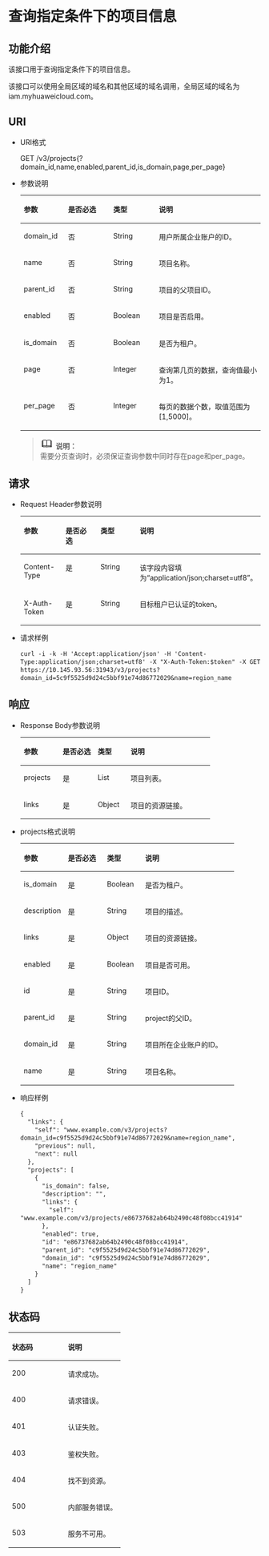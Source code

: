 # 查询指定条件下的项目信息<a name="zh-cn_topic_0057845625"></a>

## 功能介绍<a name="s380dc90cda6c4acba39c06b7dd2ce1e9"></a>

该接口用于查询指定条件下的项目信息。

该接口可以使用全局区域的域名和其他区域的域名调用，全局区域的域名为iam.myhuaweicloud.com。

## URI<a name="sf615d5ea5cc44edf8d9960f0bc981e97"></a>

-   URI格式

    GET /v3/projects\{?domain\_id,name,enabled,parent\_id,is\_domain,page,per\_page\}


-   参数说明

    <a name="zh-cn_topic_0026585113_table47336128"></a>
    <table><thead align="left"><tr id="zh-cn_topic_0026585113_row49554687"><th class="cellrowborder" valign="top" width="18.421842184218423%" id="mcps1.1.5.1.1"><p id="zh-cn_topic_0026585113_p54506685"><a name="zh-cn_topic_0026585113_p54506685"></a><a name="zh-cn_topic_0026585113_p54506685"></a>参数</p>
    </th>
    <th class="cellrowborder" valign="top" width="18.79187918791879%" id="mcps1.1.5.1.2"><p id="zh-cn_topic_0026585113_p52965331"><a name="zh-cn_topic_0026585113_p52965331"></a><a name="zh-cn_topic_0026585113_p52965331"></a>是否必选</p>
    </th>
    <th class="cellrowborder" valign="top" width="19.021902190219024%" id="mcps1.1.5.1.3"><p id="zh-cn_topic_0026585113_p62333418"><a name="zh-cn_topic_0026585113_p62333418"></a><a name="zh-cn_topic_0026585113_p62333418"></a>类型</p>
    </th>
    <th class="cellrowborder" valign="top" width="43.76437643764376%" id="mcps1.1.5.1.4"><p id="zh-cn_topic_0026585113_p15842089"><a name="zh-cn_topic_0026585113_p15842089"></a><a name="zh-cn_topic_0026585113_p15842089"></a>说明</p>
    </th>
    </tr>
    </thead>
    <tbody><tr id="zh-cn_topic_0026585113_row8140857"><td class="cellrowborder" valign="top" width="18.421842184218423%" headers="mcps1.1.5.1.1 "><p id="zh-cn_topic_0026585113_p55429698"><a name="zh-cn_topic_0026585113_p55429698"></a><a name="zh-cn_topic_0026585113_p55429698"></a>domain_id</p>
    </td>
    <td class="cellrowborder" valign="top" width="18.79187918791879%" headers="mcps1.1.5.1.2 "><p id="zh-cn_topic_0026585113_p60620523"><a name="zh-cn_topic_0026585113_p60620523"></a><a name="zh-cn_topic_0026585113_p60620523"></a>否</p>
    </td>
    <td class="cellrowborder" valign="top" width="19.021902190219024%" headers="mcps1.1.5.1.3 "><p id="zh-cn_topic_0026585113_p11315292"><a name="zh-cn_topic_0026585113_p11315292"></a><a name="zh-cn_topic_0026585113_p11315292"></a>String</p>
    </td>
    <td class="cellrowborder" valign="top" width="43.76437643764376%" headers="mcps1.1.5.1.4 "><p id="zh-cn_topic_0026585113_p44123454"><a name="zh-cn_topic_0026585113_p44123454"></a><a name="zh-cn_topic_0026585113_p44123454"></a>用户所属企业账户的ID。</p>
    </td>
    </tr>
    <tr id="zh-cn_topic_0026585113_row61566768"><td class="cellrowborder" valign="top" width="18.421842184218423%" headers="mcps1.1.5.1.1 "><p id="zh-cn_topic_0026585113_p20852350"><a name="zh-cn_topic_0026585113_p20852350"></a><a name="zh-cn_topic_0026585113_p20852350"></a>name</p>
    </td>
    <td class="cellrowborder" valign="top" width="18.79187918791879%" headers="mcps1.1.5.1.2 "><p id="zh-cn_topic_0026585113_p11318800"><a name="zh-cn_topic_0026585113_p11318800"></a><a name="zh-cn_topic_0026585113_p11318800"></a>否</p>
    </td>
    <td class="cellrowborder" valign="top" width="19.021902190219024%" headers="mcps1.1.5.1.3 "><p id="zh-cn_topic_0026585113_p44407631"><a name="zh-cn_topic_0026585113_p44407631"></a><a name="zh-cn_topic_0026585113_p44407631"></a>String</p>
    </td>
    <td class="cellrowborder" valign="top" width="43.76437643764376%" headers="mcps1.1.5.1.4 "><p id="zh-cn_topic_0026585113_p40248354"><a name="zh-cn_topic_0026585113_p40248354"></a><a name="zh-cn_topic_0026585113_p40248354"></a>项目名称。</p>
    </td>
    </tr>
    <tr id="row7299172943813"><td class="cellrowborder" valign="top" width="18.421842184218423%" headers="mcps1.1.5.1.1 "><p id="p14121195319395"><a name="p14121195319395"></a><a name="p14121195319395"></a>parent_id</p>
    </td>
    <td class="cellrowborder" valign="top" width="18.79187918791879%" headers="mcps1.1.5.1.2 "><p id="p71215530394"><a name="p71215530394"></a><a name="p71215530394"></a>否</p>
    </td>
    <td class="cellrowborder" valign="top" width="19.021902190219024%" headers="mcps1.1.5.1.3 "><p id="p4121185320399"><a name="p4121185320399"></a><a name="p4121185320399"></a>String</p>
    </td>
    <td class="cellrowborder" valign="top" width="43.76437643764376%" headers="mcps1.1.5.1.4 "><p id="p171211453143913"><a name="p171211453143913"></a><a name="p171211453143913"></a>项目的父项目ID。</p>
    </td>
    </tr>
    <tr id="row111461543103820"><td class="cellrowborder" valign="top" width="18.421842184218423%" headers="mcps1.1.5.1.1 "><p id="p913943183913"><a name="p913943183913"></a><a name="p913943183913"></a>enabled</p>
    </td>
    <td class="cellrowborder" valign="top" width="18.79187918791879%" headers="mcps1.1.5.1.2 "><p id="p813983143913"><a name="p813983143913"></a><a name="p813983143913"></a>否</p>
    </td>
    <td class="cellrowborder" valign="top" width="19.021902190219024%" headers="mcps1.1.5.1.3 "><p id="p613918315398"><a name="p613918315398"></a><a name="p613918315398"></a>Boolean</p>
    </td>
    <td class="cellrowborder" valign="top" width="43.76437643764376%" headers="mcps1.1.5.1.4 "><p id="p181391532398"><a name="p181391532398"></a><a name="p181391532398"></a>项目是否启用。</p>
    </td>
    </tr>
    <tr id="row793683814389"><td class="cellrowborder" valign="top" width="18.421842184218423%" headers="mcps1.1.5.1.1 "><p id="p1213920333917"><a name="p1213920333917"></a><a name="p1213920333917"></a>is_domain</p>
    </td>
    <td class="cellrowborder" valign="top" width="18.79187918791879%" headers="mcps1.1.5.1.2 "><p id="p1013914313919"><a name="p1013914313919"></a><a name="p1013914313919"></a>否</p>
    </td>
    <td class="cellrowborder" valign="top" width="19.021902190219024%" headers="mcps1.1.5.1.3 "><p id="p181391537399"><a name="p181391537399"></a><a name="p181391537399"></a>Boolean</p>
    </td>
    <td class="cellrowborder" valign="top" width="43.76437643764376%" headers="mcps1.1.5.1.4 "><p id="p12139183153915"><a name="p12139183153915"></a><a name="p12139183153915"></a>是否为租户。</p>
    </td>
    </tr>
    <tr id="row3301961143855"><td class="cellrowborder" valign="top" width="18.421842184218423%" headers="mcps1.1.5.1.1 "><p id="p5159279014395"><a name="p5159279014395"></a><a name="p5159279014395"></a>page</p>
    </td>
    <td class="cellrowborder" valign="top" width="18.79187918791879%" headers="mcps1.1.5.1.2 "><p id="p1826646714395"><a name="p1826646714395"></a><a name="p1826646714395"></a>否</p>
    </td>
    <td class="cellrowborder" valign="top" width="19.021902190219024%" headers="mcps1.1.5.1.3 "><p id="p318887714395"><a name="p318887714395"></a><a name="p318887714395"></a>Integer</p>
    </td>
    <td class="cellrowborder" valign="top" width="43.76437643764376%" headers="mcps1.1.5.1.4 "><p id="p5697247514395"><a name="p5697247514395"></a><a name="p5697247514395"></a>查询第几页的数据，查询值最小为1。</p>
    </td>
    </tr>
    <tr id="row791068914390"><td class="cellrowborder" valign="top" width="18.421842184218423%" headers="mcps1.1.5.1.1 "><p id="p5965671114395"><a name="p5965671114395"></a><a name="p5965671114395"></a>per_page</p>
    </td>
    <td class="cellrowborder" valign="top" width="18.79187918791879%" headers="mcps1.1.5.1.2 "><p id="p35544014395"><a name="p35544014395"></a><a name="p35544014395"></a>否</p>
    </td>
    <td class="cellrowborder" valign="top" width="19.021902190219024%" headers="mcps1.1.5.1.3 "><p id="p2879064914395"><a name="p2879064914395"></a><a name="p2879064914395"></a>Integer</p>
    </td>
    <td class="cellrowborder" valign="top" width="43.76437643764376%" headers="mcps1.1.5.1.4 "><p id="p5034119414395"><a name="p5034119414395"></a><a name="p5034119414395"></a>每页的数据个数，取值范围为[1,5000]。</p>
    </td>
    </tr>
    </tbody>
    </table>

    >![](public_sys-resources/icon-note.gif) **说明：**   
    >需要分页查询时，必须保证查询参数中同时存在page和per\_page。  


## 请求<a name="sf15b8a66213e4cbebbe19daa3db9f159"></a>

-   Request Header参数说明

    <a name="zh-cn_topic_0026585113_table19967814"></a>
    <table><thead align="left"><tr id="zh-cn_topic_0026585113_row62835574"><th class="cellrowborder" valign="top" width="18.23%" id="mcps1.1.5.1.1"><p id="zh-cn_topic_0026585113_p56516768"><a name="zh-cn_topic_0026585113_p56516768"></a><a name="zh-cn_topic_0026585113_p56516768"></a>参数</p>
    </th>
    <th class="cellrowborder" valign="top" width="19.05%" id="mcps1.1.5.1.2"><p id="zh-cn_topic_0026585113_p14455523"><a name="zh-cn_topic_0026585113_p14455523"></a><a name="zh-cn_topic_0026585113_p14455523"></a>是否必选</p>
    </th>
    <th class="cellrowborder" valign="top" width="19.15%" id="mcps1.1.5.1.3"><p id="zh-cn_topic_0026585113_p30046694"><a name="zh-cn_topic_0026585113_p30046694"></a><a name="zh-cn_topic_0026585113_p30046694"></a>类型</p>
    </th>
    <th class="cellrowborder" valign="top" width="43.57%" id="mcps1.1.5.1.4"><p id="zh-cn_topic_0026585113_p17863121"><a name="zh-cn_topic_0026585113_p17863121"></a><a name="zh-cn_topic_0026585113_p17863121"></a>说明</p>
    </th>
    </tr>
    </thead>
    <tbody><tr id="rd830396628d84ea2a78249340dc8e6e5"><td class="cellrowborder" valign="top" width="18.23%" headers="mcps1.1.5.1.1 "><p id="ae69f4e1f183d4e6a82a447c6c51dd3bb"><a name="ae69f4e1f183d4e6a82a447c6c51dd3bb"></a><a name="ae69f4e1f183d4e6a82a447c6c51dd3bb"></a>Content-Type</p>
    </td>
    <td class="cellrowborder" valign="top" width="19.05%" headers="mcps1.1.5.1.2 "><p id="a46e7614fe7524390be4c0cfe6e146512"><a name="a46e7614fe7524390be4c0cfe6e146512"></a><a name="a46e7614fe7524390be4c0cfe6e146512"></a>是</p>
    </td>
    <td class="cellrowborder" valign="top" width="19.15%" headers="mcps1.1.5.1.3 "><p id="a9172a1617e4c423ca144149fbf806f52"><a name="a9172a1617e4c423ca144149fbf806f52"></a><a name="a9172a1617e4c423ca144149fbf806f52"></a>String</p>
    </td>
    <td class="cellrowborder" valign="top" width="43.57%" headers="mcps1.1.5.1.4 "><p id="a8a69e5f2739b4fcc996e01ae20ecbaf3"><a name="a8a69e5f2739b4fcc996e01ae20ecbaf3"></a><a name="a8a69e5f2739b4fcc996e01ae20ecbaf3"></a>该字段内容填为<span class="parmvalue" id="parmvalue18729171017222"><a name="parmvalue18729171017222"></a><a name="parmvalue18729171017222"></a>“application/json;charset=utf8”</span>。</p>
    </td>
    </tr>
    <tr id="zh-cn_topic_0026585113_row37626701"><td class="cellrowborder" valign="top" width="18.23%" headers="mcps1.1.5.1.1 "><p id="zh-cn_topic_0026585113_p27863937"><a name="zh-cn_topic_0026585113_p27863937"></a><a name="zh-cn_topic_0026585113_p27863937"></a>X-Auth-Token</p>
    </td>
    <td class="cellrowborder" valign="top" width="19.05%" headers="mcps1.1.5.1.2 "><p id="zh-cn_topic_0026585113_p42386454"><a name="zh-cn_topic_0026585113_p42386454"></a><a name="zh-cn_topic_0026585113_p42386454"></a>是</p>
    </td>
    <td class="cellrowborder" valign="top" width="19.15%" headers="mcps1.1.5.1.3 "><p id="zh-cn_topic_0026585113_p10750772"><a name="zh-cn_topic_0026585113_p10750772"></a><a name="zh-cn_topic_0026585113_p10750772"></a>String</p>
    </td>
    <td class="cellrowborder" valign="top" width="43.57%" headers="mcps1.1.5.1.4 "><p id="p52774644194451"><a name="p52774644194451"></a><a name="p52774644194451"></a>目标租户已认证的token。</p>
    </td>
    </tr>
    </tbody>
    </table>

-   请求样例

    ```
    curl -i -k -H 'Accept:application/json' -H 'Content-Type:application/json;charset=utf8' -X "X-Auth-Token:$token" -X GET https://10.145.93.56:31943/v3/projects?domain_id=5c9f5525d9d24c5bbf91e74d86772029&name=region_name
    ```


## 响应<a name="s50fc4d2354714f279e24d075fbc04a26"></a>

-   Response Body参数说明

    <a name="t1266dd240c3649048c9f42af34a0686b"></a>
    <table><thead align="left"><tr id="rd8ac2cd80e4b47d684b61df4f3c570cf"><th class="cellrowborder" valign="top" width="20.49%" id="mcps1.1.5.1.1"><p id="ad167d1bf89ca443eac693ea562da12a3"><a name="ad167d1bf89ca443eac693ea562da12a3"></a><a name="ad167d1bf89ca443eac693ea562da12a3"></a>参数</p>
    </th>
    <th class="cellrowborder" valign="top" width="18.48%" id="mcps1.1.5.1.2"><p id="aad08ea1f8c8e4a42a1a81112a74cb237"><a name="aad08ea1f8c8e4a42a1a81112a74cb237"></a><a name="aad08ea1f8c8e4a42a1a81112a74cb237"></a>是否必选</p>
    </th>
    <th class="cellrowborder" valign="top" width="17.36%" id="mcps1.1.5.1.3"><p id="a9b5fafff0348408893dcc06fbe0b1186"><a name="a9b5fafff0348408893dcc06fbe0b1186"></a><a name="a9b5fafff0348408893dcc06fbe0b1186"></a>类型</p>
    </th>
    <th class="cellrowborder" valign="top" width="43.669999999999995%" id="mcps1.1.5.1.4"><p id="ad002a0bf107a468884a5777e55f837f6"><a name="ad002a0bf107a468884a5777e55f837f6"></a><a name="ad002a0bf107a468884a5777e55f837f6"></a>说明</p>
    </th>
    </tr>
    </thead>
    <tbody><tr id="ref3b81e8e64e418c961ca1bce6f25280"><td class="cellrowborder" valign="top" width="20.49%" headers="mcps1.1.5.1.1 "><p id="abb2b4d81b907497da50ad4f12760f7dc"><a name="abb2b4d81b907497da50ad4f12760f7dc"></a><a name="abb2b4d81b907497da50ad4f12760f7dc"></a>projects</p>
    </td>
    <td class="cellrowborder" valign="top" width="18.48%" headers="mcps1.1.5.1.2 "><p id="a7e49a4eaca054e36ba774b0cdc492081"><a name="a7e49a4eaca054e36ba774b0cdc492081"></a><a name="a7e49a4eaca054e36ba774b0cdc492081"></a>是</p>
    </td>
    <td class="cellrowborder" valign="top" width="17.36%" headers="mcps1.1.5.1.3 "><p id="af41e29e0e266400c900609efde3aaf39"><a name="af41e29e0e266400c900609efde3aaf39"></a><a name="af41e29e0e266400c900609efde3aaf39"></a>List</p>
    </td>
    <td class="cellrowborder" valign="top" width="43.669999999999995%" headers="mcps1.1.5.1.4 "><p id="a8ded0409c6d948dc82f7f779a4cfa5b8"><a name="a8ded0409c6d948dc82f7f779a4cfa5b8"></a><a name="a8ded0409c6d948dc82f7f779a4cfa5b8"></a>项目列表。</p>
    </td>
    </tr>
    <tr id="row17979111841518"><td class="cellrowborder" valign="top" width="20.49%" headers="mcps1.1.5.1.1 "><p id="p34207706172552"><a name="p34207706172552"></a><a name="p34207706172552"></a>links</p>
    </td>
    <td class="cellrowborder" valign="top" width="18.48%" headers="mcps1.1.5.1.2 "><p id="p19360826172552"><a name="p19360826172552"></a><a name="p19360826172552"></a>是</p>
    </td>
    <td class="cellrowborder" valign="top" width="17.36%" headers="mcps1.1.5.1.3 "><p id="p24723091172552"><a name="p24723091172552"></a><a name="p24723091172552"></a>Object</p>
    </td>
    <td class="cellrowborder" valign="top" width="43.669999999999995%" headers="mcps1.1.5.1.4 "><p id="p56413324172552"><a name="p56413324172552"></a><a name="p56413324172552"></a>项目的资源链接。</p>
    </td>
    </tr>
    </tbody>
    </table>

-   projects格式说明

    <a name="t3ef10d134105438f922a72ac36adbe13"></a>
    <table><thead align="left"><tr id="ra836795da3204436ad115c6d63f33cb3"><th class="cellrowborder" valign="top" width="20.61%" id="mcps1.1.5.1.1"><p id="a915f4fa2492a4fa3b5fc5b52cb975ed3"><a name="a915f4fa2492a4fa3b5fc5b52cb975ed3"></a><a name="a915f4fa2492a4fa3b5fc5b52cb975ed3"></a>参数</p>
    </th>
    <th class="cellrowborder" valign="top" width="18.23%" id="mcps1.1.5.1.2"><p id="aeb29128c8bc6489593aaf12297635c52"><a name="aeb29128c8bc6489593aaf12297635c52"></a><a name="aeb29128c8bc6489593aaf12297635c52"></a>是否必选</p>
    </th>
    <th class="cellrowborder" valign="top" width="17.86%" id="mcps1.1.5.1.3"><p id="a367df15999ce47aa8fa2550bb2d3df9a"><a name="a367df15999ce47aa8fa2550bb2d3df9a"></a><a name="a367df15999ce47aa8fa2550bb2d3df9a"></a>类型</p>
    </th>
    <th class="cellrowborder" valign="top" width="43.3%" id="mcps1.1.5.1.4"><p id="a16a6b7e4145e4fbabf25e75163ec3f95"><a name="a16a6b7e4145e4fbabf25e75163ec3f95"></a><a name="a16a6b7e4145e4fbabf25e75163ec3f95"></a>说明</p>
    </th>
    </tr>
    </thead>
    <tbody><tr id="row1630172942012"><td class="cellrowborder" valign="top" width="20.61%" headers="mcps1.1.5.1.1 "><p id="p6161946154521"><a name="p6161946154521"></a><a name="p6161946154521"></a>is_domain</p>
    </td>
    <td class="cellrowborder" valign="top" width="18.23%" headers="mcps1.1.5.1.2 "><p id="p21721285154521"><a name="p21721285154521"></a><a name="p21721285154521"></a>是</p>
    </td>
    <td class="cellrowborder" valign="top" width="17.86%" headers="mcps1.1.5.1.3 "><p id="p41042049154521"><a name="p41042049154521"></a><a name="p41042049154521"></a>Boolean</p>
    </td>
    <td class="cellrowborder" valign="top" width="43.3%" headers="mcps1.1.5.1.4 "><p id="p305652154521"><a name="p305652154521"></a><a name="p305652154521"></a>是否为租户。</p>
    </td>
    </tr>
    <tr id="r6aa1186cf8554a019ac2b2130cf5b8d2"><td class="cellrowborder" valign="top" width="20.61%" headers="mcps1.1.5.1.1 "><p id="a1441367937eb4233b8cda7012259c030"><a name="a1441367937eb4233b8cda7012259c030"></a><a name="a1441367937eb4233b8cda7012259c030"></a>description</p>
    </td>
    <td class="cellrowborder" valign="top" width="18.23%" headers="mcps1.1.5.1.2 "><p id="a69f17d6e57f544fb90861e9a8297a485"><a name="a69f17d6e57f544fb90861e9a8297a485"></a><a name="a69f17d6e57f544fb90861e9a8297a485"></a>是</p>
    </td>
    <td class="cellrowborder" valign="top" width="17.86%" headers="mcps1.1.5.1.3 "><p id="a1a749c575c9b40049712221af5070e71"><a name="a1a749c575c9b40049712221af5070e71"></a><a name="a1a749c575c9b40049712221af5070e71"></a>String</p>
    </td>
    <td class="cellrowborder" valign="top" width="43.3%" headers="mcps1.1.5.1.4 "><p id="ace0495cc79a34a2690c98b2dc69b4768"><a name="ace0495cc79a34a2690c98b2dc69b4768"></a><a name="ace0495cc79a34a2690c98b2dc69b4768"></a>项目的描述。</p>
    </td>
    </tr>
    <tr id="row13801134313207"><td class="cellrowborder" valign="top" width="20.61%" headers="mcps1.1.5.1.1 "><p id="p1080120431207"><a name="p1080120431207"></a><a name="p1080120431207"></a>links</p>
    </td>
    <td class="cellrowborder" valign="top" width="18.23%" headers="mcps1.1.5.1.2 "><p id="p2705079812952"><a name="p2705079812952"></a><a name="p2705079812952"></a>是</p>
    </td>
    <td class="cellrowborder" valign="top" width="17.86%" headers="mcps1.1.5.1.3 "><p id="p4363103412952"><a name="p4363103412952"></a><a name="p4363103412952"></a>Object</p>
    </td>
    <td class="cellrowborder" valign="top" width="43.3%" headers="mcps1.1.5.1.4 "><p id="p4445286212952"><a name="p4445286212952"></a><a name="p4445286212952"></a>项目的资源链接。</p>
    </td>
    </tr>
    <tr id="rb2ba995189ec478eb5d1181d3bb7be1c"><td class="cellrowborder" valign="top" width="20.61%" headers="mcps1.1.5.1.1 "><p id="aa1005da54f2c4746ae99676d14ab012d"><a name="aa1005da54f2c4746ae99676d14ab012d"></a><a name="aa1005da54f2c4746ae99676d14ab012d"></a>enabled</p>
    </td>
    <td class="cellrowborder" valign="top" width="18.23%" headers="mcps1.1.5.1.2 "><p id="a6d0540b177e34775b18c670cf5cd46bc"><a name="a6d0540b177e34775b18c670cf5cd46bc"></a><a name="a6d0540b177e34775b18c670cf5cd46bc"></a>是</p>
    </td>
    <td class="cellrowborder" valign="top" width="17.86%" headers="mcps1.1.5.1.3 "><p id="a65f6a6fc5a364d868072c58eeab90325"><a name="a65f6a6fc5a364d868072c58eeab90325"></a><a name="a65f6a6fc5a364d868072c58eeab90325"></a>Boolean</p>
    </td>
    <td class="cellrowborder" valign="top" width="43.3%" headers="mcps1.1.5.1.4 "><p id="ababe5d21d4764e209d225a4cea9b9fa2"><a name="ababe5d21d4764e209d225a4cea9b9fa2"></a><a name="ababe5d21d4764e209d225a4cea9b9fa2"></a>项目是否可用。</p>
    </td>
    </tr>
    <tr id="r41522dc2bd8d475b8d2a16af17d5213b"><td class="cellrowborder" valign="top" width="20.61%" headers="mcps1.1.5.1.1 "><p id="a2501c5b12ff94e338c0930e6c321af90"><a name="a2501c5b12ff94e338c0930e6c321af90"></a><a name="a2501c5b12ff94e338c0930e6c321af90"></a>id</p>
    </td>
    <td class="cellrowborder" valign="top" width="18.23%" headers="mcps1.1.5.1.2 "><p id="af10224f581d946cb91a49683adf34271"><a name="af10224f581d946cb91a49683adf34271"></a><a name="af10224f581d946cb91a49683adf34271"></a>是</p>
    </td>
    <td class="cellrowborder" valign="top" width="17.86%" headers="mcps1.1.5.1.3 "><p id="a0316e95fb756489a82f70ae562c523b4"><a name="a0316e95fb756489a82f70ae562c523b4"></a><a name="a0316e95fb756489a82f70ae562c523b4"></a>String</p>
    </td>
    <td class="cellrowborder" valign="top" width="43.3%" headers="mcps1.1.5.1.4 "><p id="af5ce8c5c520f468895f28d74f6eb4540"><a name="af5ce8c5c520f468895f28d74f6eb4540"></a><a name="af5ce8c5c520f468895f28d74f6eb4540"></a>项目ID。</p>
    </td>
    </tr>
    <tr id="row2537965212"><td class="cellrowborder" valign="top" width="20.61%" headers="mcps1.1.5.1.1 "><p id="p49220723154521"><a name="p49220723154521"></a><a name="p49220723154521"></a>parent_id</p>
    </td>
    <td class="cellrowborder" valign="top" width="18.23%" headers="mcps1.1.5.1.2 "><p id="p64815690154521"><a name="p64815690154521"></a><a name="p64815690154521"></a>是</p>
    </td>
    <td class="cellrowborder" valign="top" width="17.86%" headers="mcps1.1.5.1.3 "><p id="p65672473154521"><a name="p65672473154521"></a><a name="p65672473154521"></a>String</p>
    </td>
    <td class="cellrowborder" valign="top" width="43.3%" headers="mcps1.1.5.1.4 "><p id="p30787847154521"><a name="p30787847154521"></a><a name="p30787847154521"></a>project的父ID。</p>
    </td>
    </tr>
    <tr id="r1208cbb1496440d89eb758b2cd80d578"><td class="cellrowborder" valign="top" width="20.61%" headers="mcps1.1.5.1.1 "><p id="a4504807eb899465fb0ce3ac82d7013dc"><a name="a4504807eb899465fb0ce3ac82d7013dc"></a><a name="a4504807eb899465fb0ce3ac82d7013dc"></a>domain_id</p>
    </td>
    <td class="cellrowborder" valign="top" width="18.23%" headers="mcps1.1.5.1.2 "><p id="zh-cn_topic_0026585113_p386591205643"><a name="zh-cn_topic_0026585113_p386591205643"></a><a name="zh-cn_topic_0026585113_p386591205643"></a>是</p>
    </td>
    <td class="cellrowborder" valign="top" width="17.86%" headers="mcps1.1.5.1.3 "><p id="a293aacc9b5354786a8b30a063a186b02"><a name="a293aacc9b5354786a8b30a063a186b02"></a><a name="a293aacc9b5354786a8b30a063a186b02"></a>String</p>
    </td>
    <td class="cellrowborder" valign="top" width="43.3%" headers="mcps1.1.5.1.4 "><p id="aa1138dcdd40340039e621e7abf0332e1"><a name="aa1138dcdd40340039e621e7abf0332e1"></a><a name="aa1138dcdd40340039e621e7abf0332e1"></a>项目所在企业账户的ID。</p>
    </td>
    </tr>
    <tr id="rbe8775b4e77a4b08be093de05e7bcbf3"><td class="cellrowborder" valign="top" width="20.61%" headers="mcps1.1.5.1.1 "><p id="acc4c499e1b2f4bdd98e5c7acd4e8861b"><a name="acc4c499e1b2f4bdd98e5c7acd4e8861b"></a><a name="acc4c499e1b2f4bdd98e5c7acd4e8861b"></a>name</p>
    </td>
    <td class="cellrowborder" valign="top" width="18.23%" headers="mcps1.1.5.1.2 "><p id="a4bf5dfe715d342e0a883343cbcf8181a"><a name="a4bf5dfe715d342e0a883343cbcf8181a"></a><a name="a4bf5dfe715d342e0a883343cbcf8181a"></a>是</p>
    </td>
    <td class="cellrowborder" valign="top" width="17.86%" headers="mcps1.1.5.1.3 "><p id="a8c424bac7d93444dbc647a1d5c5c21e4"><a name="a8c424bac7d93444dbc647a1d5c5c21e4"></a><a name="a8c424bac7d93444dbc647a1d5c5c21e4"></a>String</p>
    </td>
    <td class="cellrowborder" valign="top" width="43.3%" headers="mcps1.1.5.1.4 "><p id="afc48731c8a2e4c66a56ac245f7a1e34e"><a name="afc48731c8a2e4c66a56ac245f7a1e34e"></a><a name="afc48731c8a2e4c66a56ac245f7a1e34e"></a>项目名称。</p>
    </td>
    </tr>
    </tbody>
    </table>


-   响应样例

    ```
    {
      "links": {
        "self": "www.example.com/v3/projects?domain_id=c9f5525d9d24c5bbf91e74d86772029&name=region_name",
        "previous": null,
        "next": null
      },
      "projects": [
        {
          "is_domain": false,
          "description": "",
          "links": {
            "self": "www.example.com/v3/projects/e86737682ab64b2490c48f08bcc41914"
          },
          "enabled": true,
          "id": "e86737682ab64b2490c48f08bcc41914",
          "parent_id": "c9f5525d9d24c5bbf91e74d86772029",
          "domain_id": "c9f5525d9d24c5bbf91e74d86772029",
          "name": "region_name"
        }
      ]
    }
    ```


## 状态码<a name="s791625f7e91045a99dacb83eeaeab0ca"></a>

<a name="zh-cn_topic_0026585113_table8268111"></a>
<table><thead align="left"><tr id="zh-cn_topic_0026585113_row6757235"><th class="cellrowborder" valign="top" width="50%" id="mcps1.1.3.1.1"><p id="zh-cn_topic_0026585113_p10465156"><a name="zh-cn_topic_0026585113_p10465156"></a><a name="zh-cn_topic_0026585113_p10465156"></a>状态码</p>
</th>
<th class="cellrowborder" valign="top" width="50%" id="mcps1.1.3.1.2"><p id="zh-cn_topic_0026585113_p42371273"><a name="zh-cn_topic_0026585113_p42371273"></a><a name="zh-cn_topic_0026585113_p42371273"></a>说明</p>
</th>
</tr>
</thead>
<tbody><tr id="reb721646e2bd423dba003e9081c1d4da"><td class="cellrowborder" valign="top" width="50%" headers="mcps1.1.3.1.1 "><p id="a2e8a8ee7a72c45d38d3b5b39c17806b6"><a name="a2e8a8ee7a72c45d38d3b5b39c17806b6"></a><a name="a2e8a8ee7a72c45d38d3b5b39c17806b6"></a>200</p>
</td>
<td class="cellrowborder" valign="top" width="50%" headers="mcps1.1.3.1.2 "><p id="a5554a6af41f04ac0bfe75e541afdb6f7"><a name="a5554a6af41f04ac0bfe75e541afdb6f7"></a><a name="a5554a6af41f04ac0bfe75e541afdb6f7"></a>请求成功。</p>
</td>
</tr>
<tr id="r94c2894d0685406eb347de138998e50d"><td class="cellrowborder" valign="top" width="50%" headers="mcps1.1.3.1.1 "><p id="a7039248d16864cfdb145042196dd0a4d"><a name="a7039248d16864cfdb145042196dd0a4d"></a><a name="a7039248d16864cfdb145042196dd0a4d"></a>400</p>
</td>
<td class="cellrowborder" valign="top" width="50%" headers="mcps1.1.3.1.2 "><p id="a228f52291c964a8cb61e9f4cfa8835b2"><a name="a228f52291c964a8cb61e9f4cfa8835b2"></a><a name="a228f52291c964a8cb61e9f4cfa8835b2"></a>请求错误。</p>
</td>
</tr>
<tr id="r82fdd253c453410ea60c395495e4fa6d"><td class="cellrowborder" valign="top" width="50%" headers="mcps1.1.3.1.1 "><p id="a087911f0192d4b1683fb93e6ed500ef6"><a name="a087911f0192d4b1683fb93e6ed500ef6"></a><a name="a087911f0192d4b1683fb93e6ed500ef6"></a>401</p>
</td>
<td class="cellrowborder" valign="top" width="50%" headers="mcps1.1.3.1.2 "><p id="a5d0da0ddd2de45ca9631c290a74f45cd"><a name="a5d0da0ddd2de45ca9631c290a74f45cd"></a><a name="a5d0da0ddd2de45ca9631c290a74f45cd"></a>认证失败。</p>
</td>
</tr>
<tr id="re70fedbf4a8648a181e8a88d0b6f7b34"><td class="cellrowborder" valign="top" width="50%" headers="mcps1.1.3.1.1 "><p id="ad629b774064a4284ad2377c059ed5631"><a name="ad629b774064a4284ad2377c059ed5631"></a><a name="ad629b774064a4284ad2377c059ed5631"></a>403</p>
</td>
<td class="cellrowborder" valign="top" width="50%" headers="mcps1.1.3.1.2 "><p id="aa87e9b92d9d743ad80f53fb31fca0748"><a name="aa87e9b92d9d743ad80f53fb31fca0748"></a><a name="aa87e9b92d9d743ad80f53fb31fca0748"></a>鉴权失败。</p>
</td>
</tr>
<tr id="r68339f474aee485fb565034249fd9965"><td class="cellrowborder" valign="top" width="50%" headers="mcps1.1.3.1.1 "><p id="acf8367d1dbd7416c97e8111d6d73da12"><a name="acf8367d1dbd7416c97e8111d6d73da12"></a><a name="acf8367d1dbd7416c97e8111d6d73da12"></a>404</p>
</td>
<td class="cellrowborder" valign="top" width="50%" headers="mcps1.1.3.1.2 "><p id="a02f598d0b2ac43cf823fd56654688995"><a name="a02f598d0b2ac43cf823fd56654688995"></a><a name="a02f598d0b2ac43cf823fd56654688995"></a>找不到资源。</p>
</td>
</tr>
<tr id="rb43cf0f7e13e4339bdc3c2b940fa979e"><td class="cellrowborder" valign="top" width="50%" headers="mcps1.1.3.1.1 "><p id="a887894ab473844529e048190c04a42c1"><a name="a887894ab473844529e048190c04a42c1"></a><a name="a887894ab473844529e048190c04a42c1"></a>500</p>
</td>
<td class="cellrowborder" valign="top" width="50%" headers="mcps1.1.3.1.2 "><p id="a6524f6b7ad6b432a9b23621e0e3b0149"><a name="a6524f6b7ad6b432a9b23621e0e3b0149"></a><a name="a6524f6b7ad6b432a9b23621e0e3b0149"></a>内部服务错误。</p>
</td>
</tr>
<tr id="r322cf83b8af244cd8799c052cd4eee43"><td class="cellrowborder" valign="top" width="50%" headers="mcps1.1.3.1.1 "><p id="a46a4bb51a0d7448097fc34697403f919"><a name="a46a4bb51a0d7448097fc34697403f919"></a><a name="a46a4bb51a0d7448097fc34697403f919"></a>503</p>
</td>
<td class="cellrowborder" valign="top" width="50%" headers="mcps1.1.3.1.2 "><p id="a9e597e4f5b40449aa94be1f6935a031d"><a name="a9e597e4f5b40449aa94be1f6935a031d"></a><a name="a9e597e4f5b40449aa94be1f6935a031d"></a>服务不可用。</p>
</td>
</tr>
</tbody>
</table>

